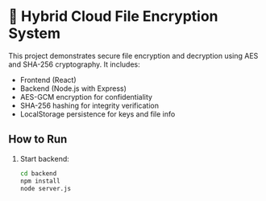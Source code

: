 # 🔐 Hybrid Cloud File Encryption System

This project demonstrates secure file encryption and decryption using AES and SHA-256 cryptography.
It includes:
- Frontend (React)
- Backend (Node.js with Express)
- AES-GCM encryption for confidentiality
- SHA-256 hashing for integrity verification
- LocalStorage persistence for keys and file info

## How to Run
1. Start backend:  
   ```bash
   cd backend
   npm install
   node server.js

